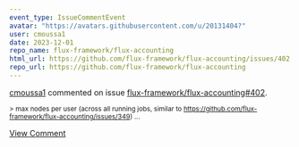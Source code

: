 ```yaml
---
event_type: IssueCommentEvent
avatar: "https://avatars.githubusercontent.com/u/20131404?"
user: cmoussa1
date: 2023-12-01
repo_name: flux-framework/flux-accounting
html_url: https://github.com/flux-framework/flux-accounting/issues/402
repo_url: https://github.com/flux-framework/flux-accounting
---
```


<a href='https://github.com/cmoussa1' target='_blank'>cmoussa1</a> commented on issue <a href='https://github.com/flux-framework/flux-accounting/issues/402' target='_blank'>flux-framework/flux-accounting#402</a>.

<small>> max nodes per user (across all running jobs, similar to https://github.com/flux-framework/flux-accounting/issues/349)...</small>

<a href='https://github.com/flux-framework/flux-accounting/issues/402' target='_blank'>View Comment</a>